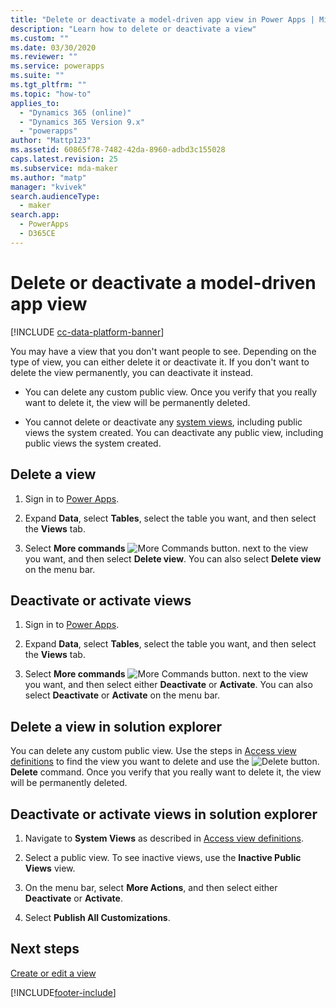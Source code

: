 ```yaml
---
title: "Delete or deactivate a model-driven app view in Power Apps | MicrosoftDocs"
description: "Learn how to delete or deactivate a view"
ms.custom: ""
ms.date: 03/30/2020
ms.reviewer: ""
ms.service: powerapps
ms.suite: ""
ms.tgt_pltfrm: ""
ms.topic: "how-to"
applies_to: 
  - "Dynamics 365 (online)"
  - "Dynamics 365 Version 9.x"
  - "powerapps"
author: "Mattp123"
ms.assetid: 60865f78-7482-42da-8960-adbd3c155028
caps.latest.revision: 25
ms.subservice: mda-maker
ms.author: "matp"
manager: "kvivek"
search.audienceType: 
  - maker
search.app: 
  - PowerApps
  - D365CE
---
```

# Delete or deactivate a model-driven app view 

[!INCLUDE [cc-data-platform-banner](../../includes/cc-data-platform-banner.md)]

<a name="BKMK_RemoveViews"></a>   

 You may have a view that you don't want people to see. Depending on the type of view, you can either delete it or deactivate it. If you don't want to delete the view permanently, you can deactivate it instead.
 
  * You can delete any custom public view. Once you verify that you really want to delete it, the view will be permanently deleted.

  * You cannot delete or deactivate any [system views](create-edit-views.md#system-views), including public views the system created. You can deactivate any public view, including public views the system created.

## Delete a view

1.  Sign in to [Power Apps](https://make.powerapps.com/?utm_source=padocs&utm_medium=linkinadoc&utm_campaign=referralsfromdoc).  

2.  Expand **Data**, select **Tables**, select the table you want, and then select the **Views** tab.

3.  Select **More commands** ![More Commands button.](media/more-commands.gif "More Commands button for Forms") next to the view you want, and then select **Delete view**. You can also select **Delete view** on the menu bar.

## Deactivate or activate views  

1.  Sign in to [Power Apps](https://make.powerapps.com/?utm_source=padocs&utm_medium=linkinadoc&utm_campaign=referralsfromdoc).  

2.  Expand **Data**, select **Tables**, select the table you want, and then select the **Views** tab.

3.  Select **More commands** ![More Commands button.](media/more-commands.gif "More Commands button for Forms") next to the view you want, and then select either **Deactivate** or **Activate**. You can also select **Deactivate** or **Activate** on the menu bar.

## Delete a view in solution explorer  

You can delete any custom public view. Use the steps in [Access view definitions](accessing-view-definitions.md#open-a-view-for-editing-in-solution-explorer) to find the view you want to delete and use the ![Delete button.](media/delete.gif "Delete button")**Delete** command. Once you verify that you really want to delete it, the view will be permanently deleted.  
  
## Deactivate or activate views in solution explorer 

1.  Navigate to **System Views** as described in [Access view definitions](accessing-view-definitions.md#open-a-view-for-editing-in-solution-explorer).  
  
2.  Select a public view. To see inactive views, use the **Inactive Public Views** view.  
  
3.  On the menu bar, select **More Actions**, and then select either **Deactivate** or **Activate**.  
  
4.  Select **Publish All Customizations**. 

## Next steps
[Create or edit a view](./create-edit-views-app-designer.md)


[!INCLUDE[footer-include](../../includes/footer-banner.md)]